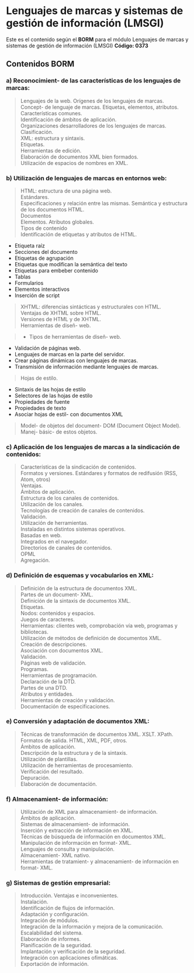 # Lenguajes de marcas y sistemas de gestión de información (LMSGI) #

Este es el contenido según el **BORM** para el módulo Lenguajes de marcas y sistemas de gestión de información (LMSGI) __Código: 0373__

## Contenidos BORM ##

### a) Reconocimient- de las características de los lenguajes de marcas:
>Lenguajes de la web. Orígenes de los lenguajes de marcas.<br>
Concept- de lenguaje de marcas. Etiquetas, elementos, atributos.<br>
Características comunes.<br>
Identificación de ámbitos de aplicación.<br>
Organizaciones desarrolladores de los lenguajes de marcas.<br>
Clasificación.<br>
XML: estructura y sintaxis.<br>
Etiquetas.<br>
Herramientas de edición.<br>
Elaboración de documentos XML bien formados.<br>
Utilización de espacios de nombres en XML.<br>

### b) Utilización de lenguajes de marcas en entornos web:
>HTML: estructura de una página web.<br>
Estándares.<br>
Especificaciones y relación entre las mismas.
Semántica y estructura de los documentos HTML.<br>
Documentos<br>
Elementos. Atributos globales.<br>
Tipos de contenido<br>
Identificación de etiquetas y atributos de HTML.<br>
>
- Etiqueta raíz<br>
- Secciones del documento<br>
- Etiquetas de agrupación<br>
- Etiquetas que modifican la semántica del texto<br>
- Etiquetas para embeber contenido<br>
- Tablas<br>
- Formularios<br>
- Elementos interactivos<br>
- Inserción de script <br>

>XHTML: diferencias sintácticas y estructurales con HTML.<br>
Ventajas de XHTML sobre HTML.<br>
Versiones de HTML y de XHTML.<br>
Herramientas de diseñ- web.<br>

>- Tipos de herramientas de diseñ- web.<br>
- Validación de páginas web.<br>
- Lenguajes de marcas en la parte del servidor.<br>
- Crear páginas dinámicas con lenguajes de marcas.<br>
- Transmisión de información mediante lenguajes de marcas.<br>

>Hojas de estilo.<br>
>
- Sintaxis de las hojas de estilo<br>
- Selectores de las hojas de estilo<br>
- Propiedades de fuente<br>
- Propiedades de texto<br>
- Asociar hojas de estil- con documentos XML<br>

>Model- de objetos del document- DOM (Document Object Model).<br>
Manej- básic- de estos objetos.<br>

### c) Aplicación de los lenguajes de marcas a la sindicación de contenidos:
>Características de la sindicación de contenidos.<br>
Formatos y versiones. Estándares y formatos de redifusión (RSS, Atom, otros)<br>
Ventajas.<br>
Ámbitos de aplicación.<br>
Estructura de los canales de contenidos.<br>
Utilización de los canales.<br>
Tecnologías de creación de canales de contenidos.<br>
Validación.<br>
Utilización de herramientas.<br>
Instaladas en distintos sistemas operativos.<br>
Basadas en web.<br>
Integrados en el navegador.<br>
Directorios de canales de contenidos.<br>
OPML<br>
Agregación.<br>

### d) Definición de esquemas y vocabularios en XML:
>Definición de la estructura de documentos XML.<br>
Partes de un document- XML.<br>
Definición de la sintaxis de documentos XML.<br>
Etiquetas.<br>
Nodos: contenidos y espacios.<br>
Juegos de caracteres.<br>
Herramientas: clientes web, comprobación vía web, programas y bibliotecas.<br>
Utilización de métodos de definición de documentos XML. <br>
Creación de descripciones.<br>
Asociación con documentos XML.<br>
Validación.<br>
Páginas web de validación.<br>
Programas.<br>
Herramientas de programación.<br>
Declaración de la DTD.<br>
Partes de una DTD.<br>
Atributos y entidades.<br>
Herramientas de creación y validación.<br>
Documentación de especificaciones.<br>

### e) Conversión y adaptación de documentos XML:
>Técnicas de transformación de documentos XML. XSLT. XPath.<br>
Formatos de salida. HTML, XML, PDF, otros.<br>
Ámbitos de aplicación.<br>
Descripción de la estructura y de la sintaxis.<br>
Utilización de plantillas.<br>
Utilización de herramientas de procesamiento.<br>
Verificación del resultado.<br>
Depuración.<br>
Elaboración de documentación.<br>

### f) Almacenamient- de información:
>Utilización de XML para almacenamient- de información.<br>
Ámbitos de aplicación.<br>
Sistemas de almacenamient- de información.<br>
Inserción y extracción de información en XML.<br>
Técnicas de búsqueda de información en documentos XML.<br>
Manipulación de información en format- XML.<br>
Lenguajes de consulta y manipulación.<br>
Almacenamient- XML nativo.<br>
Herramientas de tratamient- y almacenamient- de información en format- XML.<br>

### g) Sistemas de gestión empresarial:
>Introducción. Ventajas e inconvenientes.<br>
Instalación.<br>
Identificación de flujos de información.<br>
Adaptación y configuración.<br>
Integración de módulos.<br>
Integración de la información y mejora de la comunicación.<br>
Escalabilidad del sistema.<br>
Elaboración de informes.<br>
Planificación de la seguridad. <br>
Implantación y verificación de la seguridad.<br>
Integración con aplicaciones ofimáticas.<br>
Exportación de información.<br>


